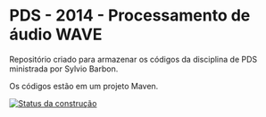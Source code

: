 PDS - 2014 - Processamento de áudio WAVE
===


Repositório criado para armazenar os códigos da disciplina de PDS ministrada por Sylvio Barbon.

Os códigos estão em um projeto Maven.


[![Status da construção](https://travis-ci.org/pedro-stanaka/wave-processing-mcc.svg?branch=master)](https://travis-ci.org/pedro-stanaka/wave-processing-mcc)
